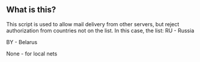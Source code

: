 ## What is this?
This script is used to allow mail delivery from other servers, but reject authorization from countries not on the list.
In this case, the list:
RU - Russia

BY - Belarus

None - for local nets

